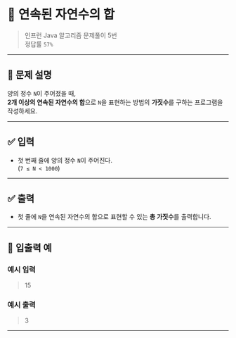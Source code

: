 # 🧮 연속된 자연수의 합

> 인프런 Java 알고리즘 문제풀이 5번  
> 정답률 `57%`

---

## 📌 문제 설명

양의 정수 `N`이 주어졌을 때,  
**2개 이상의 연속된 자연수의 합**으로 `N`을 표현하는 방법의 **가짓수**를 구하는 프로그램을 작성하세요.

---

## ✅ 입력

- 첫 번째 줄에 양의 정수 `N`이 주어진다.  
  (`7 ≤ N < 1000`)

---

## ✅ 출력

- 첫 줄에 `N`을 연속된 자연수의 합으로 표현할 수 있는 **총 가짓수**를 출력합니다.

---

## 🧾 입출력 예

### 예시 입력
> 15

### 예시 출력
> 3

---
